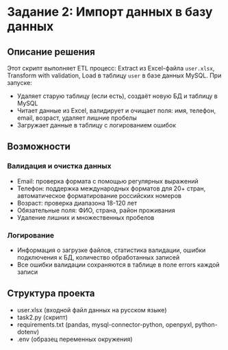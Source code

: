 # Задание 2: Импорт данных в базу данных

## Описание решения
Этот скрипт выполняет ETL процесс: Extract из Excel-файла `user.xlsx`, Transform with validation, Load в таблицу `user` в базе данных MySQL. При запуске:
- Удаляет старую таблицу (если есть), создаёт новую БД и таблицу в MySQL
- Читает данные из Excel, валидирует и очищает поля: имя, телефон, email, возраст, удаляет лишние пробелы 
- Загружает данные в таблицу с логированием ошибок

## Возможности
### Валидация и очистка данных
- Email: проверка формата с помощью регулярных выражений
- Телефон: поддержка международных форматов для 20+ стран, автоматическое форматирование российских номеров
- Возраст: проверка диапазона 18-120 лет
- Обязательные поля: ФИО, страна, район проживания
- Удаление лишних и множественных пробелов
### Логирование
- Информация о загрузке файлов, статистика валидации, ошибки подключения к БД, количество обработанных записей
- Все ошибки валидации сохраняются в таблице в поле errors каждой записи

## Структура проекта
- user.xlsx (входной файл данных на русском языке)
- task2.py (скрипт)
- requirements.txt (pandas, mysql-connector-python, openpyxl, python-dotenv)
- .env (образец переменных окружения)

